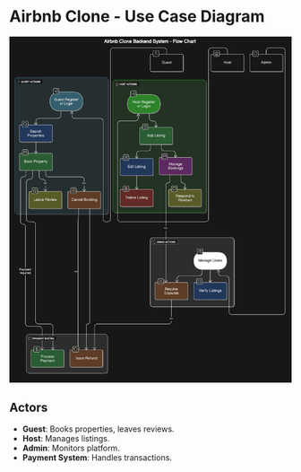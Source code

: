 # Airbnb Clone - Use Case Diagram
![Use Case Diagram](airbnb-use-case.png)

## Actors
- **Guest**: Books properties, leaves reviews.
- **Host**: Manages listings.
- **Admin**: Monitors platform.
- **Payment System**: Handles transactions.
